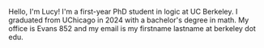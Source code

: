 Hello, I'm Lucy! I'm a first-year PhD student in logic at UC Berkeley. I graduated from UChicago in 2024 with a bachelor's degree in math. My office is Evans 852 and my email is my firstname lastname at berkeley dot edu.
